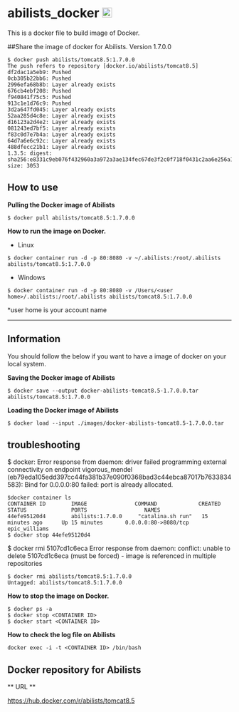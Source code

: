 # abilists_docker <a href="http://www.abilists.com" ><img src="https://github.com/minziappa/abilists_client/blob/master/src/main/webapp/static/apps/img/abilists/logo01.png" height="22" alt="Abilists"></a>

This is a docker file to build image of Docker.

##Share the image of docker for Abilists. Version 1.7.0.0

```
$ docker push abilists/tomcat8.5:1.7.0.0
The push refers to repository [docker.io/abilists/tomcat8.5]
df2dac1a5eb9: Pushed 
0cb305b22bb6: Pushed 
2996efa68b8b: Layer already exists 
676cb4ebf208: Pushed 
f940841f75c5: Pushed 
913c1e1d76c9: Pushed 
3d2a647fd045: Layer already exists 
52aa285d4c8e: Layer already exists 
d16123a2d4e2: Layer already exists 
081243ed7bf5: Layer already exists 
f83c0d7e7b4a: Layer already exists 
64d7a6e6c92c: Layer already exists 
488dfecc21b1: Layer already exists 
1.3.5: digest: sha256:e8331c9eb076f432960a3a972a3ae134fec67de3f2c0f718f0431c2aa6e256a1 size: 3053
```

## How to use

**Pulling the Docker image of Abilists**

```
$ docker pull abilists/tomcat8.5:1.7.0.0
```

**How to run the image on Docker.**
* Linux
```
$ docker container run -d -p 80:8080 -v ~/.abilists:/root/.abilists abilists/tomcat8.5:1.7.0.0
```
* Windows
```
$ docker container run -d -p 80:8080 -v /Users/<user home>/.abilists:/root/.abilists abilists/tomcat8.5:1.7.0.0
```
*user home is your account name

---

## Information
You should follow the below if you want to have a image of docker on your local system.

**Saving the Docker image of Abilists**

```
$ docker save --output docker-abilists-tomcat8.5-1.7.0.0.tar abilists/tomcat8.5:1.7.0.0
```

**Loading the Docker image of Abilists**

```
$ docker load --input ./images/docker-abilists-tomcat8.5-1.7.0.0.tar
```

## troubleshooting

$ docker: Error response from daemon: driver failed programming external connectivity on endpoint vigorous_mendel (eb79eda105edd397cc44fa381b37e090f0368bad3c44ebca87017b7633834583): Bind for 0.0.0.0:80 failed: port is already allocated.

```
$docker container ls
CONTAINER ID        IMAGE               COMMAND             CREATED             STATUS              PORTS                  NAMES
44efe95120d4        abilists:1.7.0.0     "catalina.sh run"   15 minutes ago      Up 15 minutes       0.0.0.0:80->8080/tcp   epic_williams
$ docker stop 44efe95120d4
```

$ docker rmi 5107cd1c6eca
Error response from daemon: conflict: unable to delete 5107cd1c6eca (must be forced) - image is referenced in multiple repositories

```
$ docker rmi abilists/tomcat8.5:1.7.0.0
Untagged: abilists/tomcat8.5:1.7.0.0
```

**How to stop the image on Docker.**

```
$ docker ps -a
$ docker stop <CONTAINER ID>
$ docker start <CONTAINER ID>
```

**How to check the log file on Abilists**
```
docker exec -i -t <CONTAINER ID> /bin/bash
```

## Docker repository for Abilists
** URL **

https://hub.docker.com/r/abilists/tomcat8.5

